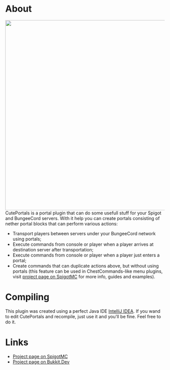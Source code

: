 
# About
<a href="https://www.spigotmc.org/resources/cuteportals.28520/"><img src="https://dev.bukkit.org/media/images/92/93/start-your-logo.png" width="600" /></a><br>
CutePortals is a portal plugin that can do some usefull stuff for your Spigot and BungeeCord servers. With it help you can create portals consisting of nether portal blocks that can perform various actions:
- Transport players between servers under your BungeeCord network using portals;
- Execute commands from console or player when a player arrives at destination server after transportation;
- Execute commands from console or player when a player just enters a portal;
- Create commands that can duplicate actions above, but without using portals (this feature can be used in ChestCommands-like menu plugins, visit <a href="https://www.spigotmc.org/resources/cuteportals.28520/">project page on SpigotMC</a> for more info, guides and examples).

# Compiling
This plugin was created using a perfect Java IDE <a href="https://www.jetbrains.com/idea/">IntelliJ IDEA</a>. If you wand to edit CutePortals and recompile, just use it and you'll be fine. Feel free to do it.

# Links
- <a href="https://www.spigotmc.org/resources/cuteportals.28520/">Project page on SpigotMC</a>
- <a href="https://dev.bukkit.org/bukkit-plugins/cuteportals">Project page on Bukkit.Dev</a>

